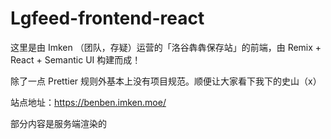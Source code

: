 # Lgfeed-frontend-react

这里是由 Imken （团队，存疑）运营的「洛谷犇犇保存站」的前端，由 Remix + React + Semantic UI 构建而成！

除了一点 Prettier 规则外基本上没有项目规范。顺便让大家看下我下的史山（x）

站点地址：<https://benben.imken.moe/>

部分内容是服务端渲染的
